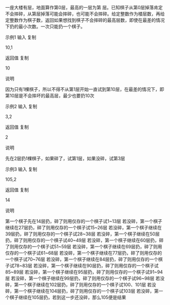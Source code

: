  一座大楼有层，地面算作第0层，最高的一层为第 层。已知棋子从第0层掉落肯定不会摔碎，从第层掉落可能会摔碎，也可能不会摔碎。给定整数作为楼层数，再给定整数作为棋子数，返回如果想找到棋子不会摔碎的最高层数，即使在最差的情况下扔的最小次数。一次只能扔一个棋子。

示例1
输入
复制

10,1

返回值
复制

10

说明

因为只有1棵棋子，所以不得不从第1层开始一直试到第10层，在最差的情况下，即第10层是不会摔坏的最高层，最少也要扔10次 

示例2
输入
复制

3,2

返回值
复制

2

说明

先在2层扔1棵棋子，如果碎了，试第1层，如果没碎，试第3层 

示例3
输入
复制

105,2

返回值
复制

14

说明

第一个棋子先在14层扔，碎了则用仅存的一个棋子试1~13层
若没碎，第一个棋子继续在27层扔，碎了则用仅存的一个棋子试15~26层
若没碎，第一个棋子继续在39层扔，碎了则用仅存的一个棋子试28~38层
若没碎，第一个棋子继续在50层扔，碎了则用仅存的一个棋子试40~49层
若没碎，第一个棋子继续在60层扔，碎了则用仅存的一个棋子试51~59层
若没碎，第一个棋子继续在69层扔，碎了则用仅存的一个棋子试61~68层
若没碎，第一个棋子继续在77层扔，碎了则用仅存的一个棋子试70~76层
若没碎，第一个棋子继续在84层扔，碎了则用仅存的一个棋子试78~83层
若没碎，第一个棋子继续在90层扔，碎了则用仅存的一个棋子试85~89层
若没碎，第一个棋子继续在95层扔，碎了则用仅存的一个棋子试91~94层
若没碎，第一个棋子继续在99层扔，碎了则用仅存的一个棋子试96~98层
若没碎，第一个棋子继续在102层扔，碎了则用仅存的一个棋子试100、101层
若没碎，第一个棋子继续在104层扔，碎了则用仅存的一个棋子试103层
若没碎，第一个棋子继续在105层扔，若到这一步还没碎，那么105便是结果 

